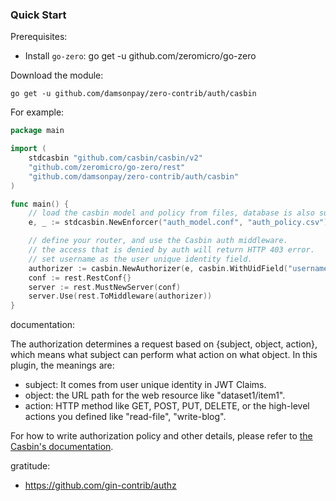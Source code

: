 ### Quick Start

Prerequisites:

* Install `go-zero`: go get -u github.com/zeromicro/go-zero

Download the module:

```shell
go get -u github.com/damsonpay/zero-contrib/auth/casbin
```

For example:

```go
package main

import (
	stdcasbin "github.com/casbin/casbin/v2"
	"github.com/zeromicro/go-zero/rest"
	"github.com/damsonpay/zero-contrib/auth/casbin"
)

func main() {
	// load the casbin model and policy from files, database is also supported.
	e, _ := stdcasbin.NewEnforcer("auth_model.conf", "auth_policy.csv")

	// define your router, and use the Casbin auth middleware.
	// the access that is denied by auth will return HTTP 403 error.
	// set username as the user unique identity field.
	authorizer := casbin.NewAuthorizer(e, casbin.WithUidField("username"))
	conf := rest.RestConf{}
	server := rest.MustNewServer(conf)
	server.Use(rest.ToMiddleware(authorizer))
}

```

documentation:

The authorization determines a request based on {subject, object, action}, which means what subject can perform what
action on what object. In this plugin, the meanings are:

- subject: It comes from user unique identity in JWT Claims.
- object: the URL path for the web resource like "dataset1/item1".
- action: HTTP method like GET, POST, PUT, DELETE, or the high-level actions you defined like "read-file", "write-blog".

For how to write authorization policy and other details, please refer
to [the Casbin's documentation](https://github.com/casbin/casbin).

gratitude:

- https://github.com/gin-contrib/authz